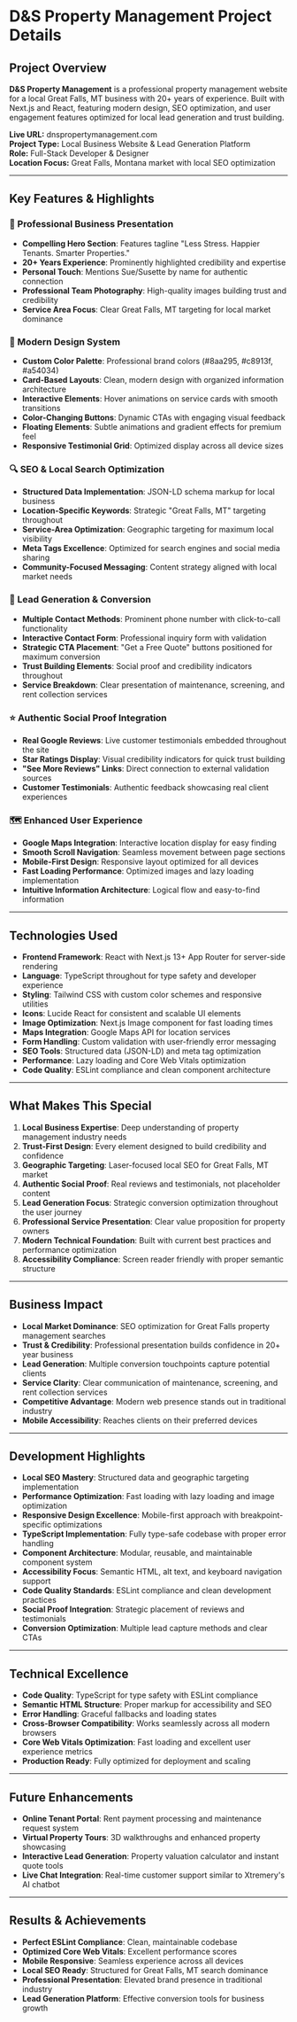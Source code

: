 # D&S Property Management Project Details

## Project Overview
**D&S Property Management** is a professional property management website for a local Great Falls, MT business with 20+ years of experience. Built with Next.js and React, featuring modern design, SEO optimization, and user engagement features optimized for local lead generation and trust building.

**Live URL:** dnspropertymanagement.com  
**Project Type:** Local Business Website & Lead Generation Platform  
**Role:** Full-Stack Developer & Designer  
**Location Focus:** Great Falls, Montana market with local SEO optimization

---

## Key Features & Highlights

### 🏢 Professional Business Presentation
- **Compelling Hero Section**: Features tagline "Less Stress. Happier Tenants. Smarter Properties."
- **20+ Years Experience**: Prominently highlighted credibility and expertise
- **Personal Touch**: Mentions Sue/Susette by name for authentic connection
- **Professional Team Photography**: High-quality images building trust and credibility
- **Service Area Focus**: Clear Great Falls, MT targeting for local market dominance

### 🎨 Modern Design System
- **Custom Color Palette**: Professional brand colors (#8aa295, #c8913f, #a54034)
- **Card-Based Layouts**: Clean, modern design with organized information architecture
- **Interactive Elements**: Hover animations on service cards with smooth transitions
- **Color-Changing Buttons**: Dynamic CTAs with engaging visual feedback
- **Floating Elements**: Subtle animations and gradient effects for premium feel
- **Responsive Testimonial Grid**: Optimized display across all device sizes

### 🔍 SEO & Local Search Optimization
- **Structured Data Implementation**: JSON-LD schema markup for local business
- **Location-Specific Keywords**: Strategic "Great Falls, MT" targeting throughout
- **Service-Area Optimization**: Geographic targeting for maximum local visibility
- **Meta Tags Excellence**: Optimized for search engines and social media sharing
- **Community-Focused Messaging**: Content strategy aligned with local market needs

### 💼 Lead Generation & Conversion
- **Multiple Contact Methods**: Prominent phone number with click-to-call functionality
- **Interactive Contact Form**: Professional inquiry form with validation
- **Strategic CTA Placement**: "Get a Free Quote" buttons positioned for maximum conversion
- **Trust Building Elements**: Social proof and credibility indicators throughout
- **Service Breakdown**: Clear presentation of maintenance, screening, and rent collection services

### ⭐ Authentic Social Proof Integration
- **Real Google Reviews**: Live customer testimonials embedded throughout the site
- **Star Ratings Display**: Visual credibility indicators for quick trust building
- **"See More Reviews" Links**: Direct connection to external validation sources
- **Customer Testimonials**: Authentic feedback showcasing real client experiences

### 🗺️ Enhanced User Experience
- **Google Maps Integration**: Interactive location display for easy finding
- **Smooth Scroll Navigation**: Seamless movement between page sections
- **Mobile-First Design**: Responsive layout optimized for all devices
- **Fast Loading Performance**: Optimized images and lazy loading implementation
- **Intuitive Information Architecture**: Logical flow and easy-to-find information

---

## Technologies Used
- **Frontend Framework**: React with Next.js 13+ App Router for server-side rendering
- **Language**: TypeScript throughout for type safety and developer experience
- **Styling**: Tailwind CSS with custom color schemes and responsive utilities
- **Icons**: Lucide React for consistent and scalable UI elements
- **Image Optimization**: Next.js Image component for fast loading times
- **Maps Integration**: Google Maps API for location services
- **Form Handling**: Custom validation with user-friendly error messaging
- **SEO Tools**: Structured data (JSON-LD) and meta tag optimization
- **Performance**: Lazy loading and Core Web Vitals optimization
- **Code Quality**: ESLint compliance and clean component architecture

---

## What Makes This Special
1. **Local Business Expertise**: Deep understanding of property management industry needs
2. **Trust-First Design**: Every element designed to build credibility and confidence
3. **Geographic Targeting**: Laser-focused local SEO for Great Falls, MT market
4. **Authentic Social Proof**: Real reviews and testimonials, not placeholder content
5. **Lead Generation Focus**: Strategic conversion optimization throughout the user journey
6. **Professional Service Presentation**: Clear value proposition for property owners
7. **Modern Technical Foundation**: Built with current best practices and performance optimization
8. **Accessibility Compliance**: Screen reader friendly with proper semantic structure

---

## Business Impact
- **Local Market Dominance**: SEO optimization for Great Falls property management searches
- **Trust & Credibility**: Professional presentation builds confidence in 20+ year business
- **Lead Generation**: Multiple conversion touchpoints capture potential clients
- **Service Clarity**: Clear communication of maintenance, screening, and rent collection services
- **Competitive Advantage**: Modern web presence stands out in traditional industry
- **Mobile Accessibility**: Reaches clients on their preferred devices

---

## Development Highlights
- **Local SEO Mastery**: Structured data and geographic targeting implementation
- **Performance Optimization**: Fast loading with lazy loading and image optimization
- **Responsive Design Excellence**: Mobile-first approach with breakpoint-specific optimizations
- **TypeScript Implementation**: Fully type-safe codebase with proper error handling
- **Component Architecture**: Modular, reusable, and maintainable component system
- **Accessibility Focus**: Semantic HTML, alt text, and keyboard navigation support
- **Code Quality Standards**: ESLint compliance and clean development practices
- **Social Proof Integration**: Strategic placement of reviews and testimonials
- **Conversion Optimization**: Multiple lead capture methods and clear CTAs

---

## Technical Excellence
- **Code Quality**: TypeScript for type safety with ESLint compliance
- **Semantic HTML Structure**: Proper markup for accessibility and SEO
- **Error Handling**: Graceful fallbacks and loading states
- **Cross-Browser Compatibility**: Works seamlessly across all modern browsers
- **Core Web Vitals Optimization**: Fast loading and excellent user experience metrics
- **Production Ready**: Fully optimized for deployment and scaling

---

## Future Enhancements
- **Online Tenant Portal**: Rent payment processing and maintenance request system
- **Virtual Property Tours**: 3D walkthroughs and enhanced property showcasing
- **Interactive Lead Generation**: Property valuation calculator and instant quote tools
- **Live Chat Integration**: Real-time customer support similar to Xtremery's AI chatbot

---

## Results & Achievements
- **Perfect ESLint Compliance**: Clean, maintainable codebase
- **Optimized Core Web Vitals**: Excellent performance scores
- **Mobile Responsive**: Seamless experience across all devices
- **Local SEO Ready**: Structured for Great Falls, MT search dominance
- **Professional Presentation**: Elevated brand presence in traditional industry
- **Lead Generation Platform**: Effective conversion tools for business growth
